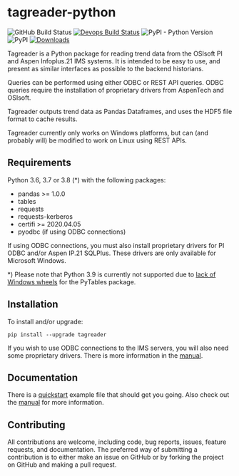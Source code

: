 # tagreader-python <!-- omit in toc -->

![GitHub Build Status](https://github.com/equinor/tagreader-python/workflows/Test/badge.svg)
[![Devops Build Status](https://dev.azure.com/EIIDS/tagreader/_apis/build/status/equinor.tagreader-python?branchName=master)](https://dev.azure.com/EIIDS/tagreader/_build/latest?definitionId=5&branchName=master)
![PyPI - Python Version](https://img.shields.io/pypi/pyversions/tagreader) 
![PyPI](https://img.shields.io/pypi/v/tagreader) 
[![Downloads](https://pepy.tech/badge/tagreader)](https://pepy.tech/project/tagreader)

Tagreader is a Python package for reading trend data from the OSIsoft
PI and Aspen Infoplus.21 IMS systems. It is intended to be easy to use, 
and present as similar interfaces as possible to the backend historians.

Queries can be performed using either ODBC or REST API queries. ODBC
queries require the installation of proprietary drivers from AspenTech
and OSIsoft.

Tagreader outputs trend data as Pandas Dataframes, and uses the HDF5
file format to cache results.

Tagreader currently only works on Windows platforms, but can (and probably
will) be modified to work on Linux using REST APIs.

## Requirements

Python 3.6, 3.7 or 3.8 (*) with the following packages:

  + pandas >= 1.0.0
  + tables
  + requests
  + requests-kerberos
  + certifi >= 2020.04.05
  + pyodbc (if using ODBC connections)

If using ODBC connections, you must also install proprietary drivers for
PI ODBC and/or Aspen IP.21 SQLPlus. These drivers are only available for
Microsoft Windows.

*) Please note that Python 3.9 is currently not supported due to [lack of 
Windows wheels](https://github.com/PyTables/PyTables/issues/823) for the 
PyTables package. 

## Installation

To install and/or upgrade:

``` 
pip install --upgrade tagreader
```

If you wish to use ODBC connections to the IMS servers, you will also need 
some proprietary drivers. There is more information in the 
[manual](docs/manual.md#odbc-drivers).

## Documentation

There is a [quickstart](docs/quickstart.ipynb) example file that should get
you going. Also check out the [manual](docs/manual.md) for more information.

## Contributing

All contributions are welcome, including code, bug reports, issues, feature
requests, and documentation. The preferred way of submitting a contribution
is to either make an issue on GitHub or by forking the project on GitHub and
making a pull request.
